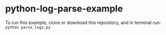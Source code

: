 # python-log-parse-example

To run this example, clone or download this repository, and in terminal run:
`python parse_logs.py`
